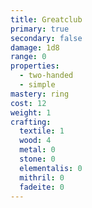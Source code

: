 ```yaml
---
title: Greatclub
primary: true
secondary: false
damage: 1d8
range: 0
properties:
  - two-handed
  - simple
mastery: ring
cost: 12
weight: 1
crafting:
  textile: 1
  wood: 4
  metal: 0
  stone: 0
  elementalis: 0
  mithril: 0
  fadeite: 0
---
```

